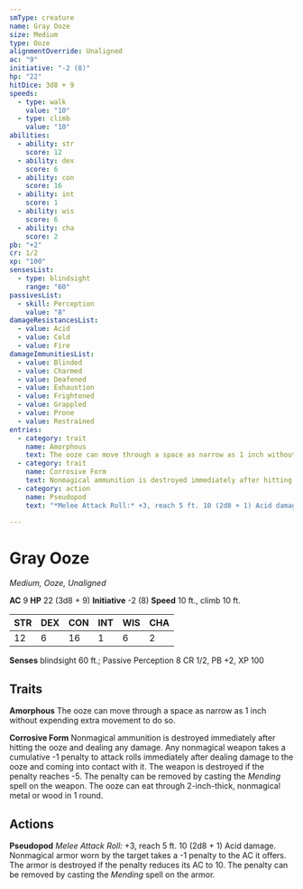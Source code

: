 ```yaml
---
smType: creature
name: Gray Ooze
size: Medium
type: Ooze
alignmentOverride: Unaligned
ac: "9"
initiative: "-2 (8)"
hp: "22"
hitDice: 3d8 + 9
speeds:
  - type: walk
    value: "10"
  - type: climb
    value: "10"
abilities:
  - ability: str
    score: 12
  - ability: dex
    score: 6
  - ability: con
    score: 16
  - ability: int
    score: 1
  - ability: wis
    score: 6
  - ability: cha
    score: 2
pb: "+2"
cr: 1/2
xp: "100"
sensesList:
  - type: blindsight
    range: "60"
passivesList:
  - skill: Perception
    value: "8"
damageResistancesList:
  - value: Acid
  - value: Cold
  - value: Fire
damageImmunitiesList:
  - value: Blinded
  - value: Charmed
  - value: Deafened
  - value: Exhaustion
  - value: Frightened
  - value: Grappled
  - value: Prone
  - value: Restrained
entries:
  - category: trait
    name: Amorphous
    text: The ooze can move through a space as narrow as 1 inch without expending extra movement to do so.
  - category: trait
    name: Corrosive Form
    text: Nonmagical ammunition is destroyed immediately after hitting the ooze and dealing any damage. Any nonmagical weapon takes a cumulative -1 penalty to attack rolls immediately after dealing damage to the ooze and coming into contact with it. The weapon is destroyed if the penalty reaches -5. The penalty can be removed by casting the *Mending* spell on the weapon. The ooze can eat through 2-inch-thick, nonmagical metal or wood in 1 round.
  - category: action
    name: Pseudopod
    text: "*Melee Attack Roll:* +3, reach 5 ft. 10 (2d8 + 1) Acid damage. Nonmagical armor worn by the target takes a -1 penalty to the AC it offers. The armor is destroyed if the penalty reduces its AC to 10. The penalty can be removed by casting the *Mending* spell on the armor."

---
```


# Gray Ooze
*Medium, Ooze, Unaligned*

**AC** 9
**HP** 22 (3d8 + 9)
**Initiative** -2 (8)
**Speed** 10 ft., climb 10 ft.

| STR | DEX | CON | INT | WIS | CHA |
| --- | --- | --- | --- | --- | --- |
| 12 | 6 | 16 | 1 | 6 | 2 |

**Senses** blindsight 60 ft.; Passive Perception 8
CR 1/2, PB +2, XP 100

## Traits

**Amorphous**
The ooze can move through a space as narrow as 1 inch without expending extra movement to do so.

**Corrosive Form**
Nonmagical ammunition is destroyed immediately after hitting the ooze and dealing any damage. Any nonmagical weapon takes a cumulative -1 penalty to attack rolls immediately after dealing damage to the ooze and coming into contact with it. The weapon is destroyed if the penalty reaches -5. The penalty can be removed by casting the *Mending* spell on the weapon. The ooze can eat through 2-inch-thick, nonmagical metal or wood in 1 round.

## Actions

**Pseudopod**
*Melee Attack Roll:* +3, reach 5 ft. 10 (2d8 + 1) Acid damage. Nonmagical armor worn by the target takes a -1 penalty to the AC it offers. The armor is destroyed if the penalty reduces its AC to 10. The penalty can be removed by casting the *Mending* spell on the armor.
